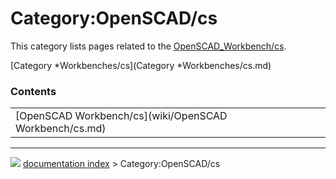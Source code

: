 # Category:OpenSCAD/cs
This category lists pages related to the [OpenSCAD_Workbench/cs](OpenSCAD_Workbench/cs.md).

[Category   *Workbenches/cs](Category   *Workbenches/cs.md)

### Contents

|     |     |     |
| --- | --- | --- |
| [OpenSCAD Workbench/cs](wiki/OpenSCAD Workbench/cs.md) |



---
![](images/Right_arrow.png) [documentation index](../README.md) > Category:OpenSCAD/cs
